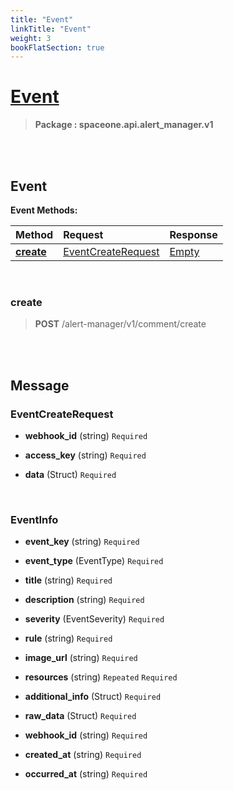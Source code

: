 ```yaml
---
title: "Event"
linkTitle: "Event"
weight: 3
bookFlatSection: true
---
```

# [Event](#Event)



>  **Package : spaceone.api.alert_manager.v1**

<br>
<br>

## Event





**Event Methods:**


| Method | Request | Response |
| :----- | :-------- | :-------- |
| [**create**](./Event#create) | [EventCreateRequest](Event#eventcreaterequest) | [Empty](Event#empty) |



    
<br>

### create





> **POST** /alert-manager/v1/comment/create
>






    


<br>
<br>

## Message



### EventCreateRequest
* **webhook_id** (string)   `Required` 

    
* **access_key** (string)   `Required` 

    
* **data** (Struct)   `Required` 

    <br>

### EventInfo
* **event_key** (string)   `Required` 

    
* **event_type** (EventType)   `Required` 

    
* **title** (string)   `Required` 

    
* **description** (string)   `Required` 

    
* **severity** (EventSeverity)   `Required` 

    
* **rule** (string)   `Required` 

    
* **image_url** (string)   `Required` 

    
* **resources** (string)  `Repeated`    `Required` 

    
* **additional_info** (Struct)   `Required` 

    
* **raw_data** (Struct)   `Required` 

    
* **webhook_id** (string)   `Required` 

    
* **created_at** (string)   `Required` 

    
* **occurred_at** (string)   `Required` 

    <br>
